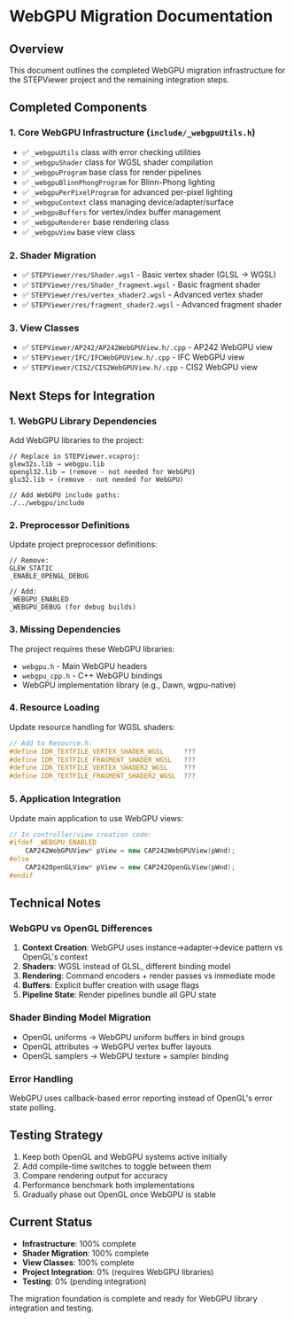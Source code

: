 # WebGPU Migration Documentation

## Overview
This document outlines the completed WebGPU migration infrastructure for the STEPViewer project and the remaining integration steps.

## Completed Components

### 1. Core WebGPU Infrastructure (`include/_webgpuUtils.h`)
- ✅ `_webgpuUtils` class with error checking utilities
- ✅ `_webgpuShader` class for WGSL shader compilation
- ✅ `_webgpuProgram` base class for render pipelines
- ✅ `_webgpuBlinnPhongProgram` for Blinn-Phong lighting
- ✅ `_webgpuPerPixelProgram` for advanced per-pixel lighting
- ✅ `_webgpuContext` class managing device/adapter/surface
- ✅ `_webgpuBuffers` for vertex/index buffer management
- ✅ `_webgpuRenderer` base rendering class
- ✅ `_webgpuView` base view class

### 2. Shader Migration
- ✅ `STEPViewer/res/Shader.wgsl` - Basic vertex shader (GLSL → WGSL)
- ✅ `STEPViewer/res/Shader_fragment.wgsl` - Basic fragment shader
- ✅ `STEPViewer/res/vertex_shader2.wgsl` - Advanced vertex shader
- ✅ `STEPViewer/res/fragment_shader2.wgsl` - Advanced fragment shader

### 3. View Classes
- ✅ `STEPViewer/AP242/AP242WebGPUView.h/.cpp` - AP242 WebGPU view
- ✅ `STEPViewer/IFC/IFCWebGPUView.h/.cpp` - IFC WebGPU view  
- ✅ `STEPViewer/CIS2/CIS2WebGPUView.h/.cpp` - CIS2 WebGPU view

## Next Steps for Integration

### 1. WebGPU Library Dependencies
Add WebGPU libraries to the project:
```
// Replace in STEPViewer.vcxproj:
glew32s.lib → webgpu.lib
opengl32.lib → (remove - not needed for WebGPU)
glu32.lib → (remove - not needed for WebGPU)

// Add WebGPU include paths:
./../webgpu/include
```

### 2. Preprocessor Definitions
Update project preprocessor definitions:
```
// Remove:
GLEW_STATIC
_ENABLE_OPENGL_DEBUG

// Add:
_WEBGPU_ENABLED
_WEBGPU_DEBUG (for debug builds)
```

### 3. Missing Dependencies
The project requires these WebGPU libraries:
- `webgpu.h` - Main WebGPU headers
- `webgpu_cpp.h` - C++ WebGPU bindings
- WebGPU implementation library (e.g., Dawn, wgpu-native)

### 4. Resource Loading
Update resource handling for WGSL shaders:
```cpp
// Add to Resource.h:
#define IDR_TEXTFILE_VERTEX_SHADER_WGSL     ???
#define IDR_TEXTFILE_FRAGMENT_SHADER_WGSL   ???
#define IDR_TEXTFILE_VERTEX_SHADER2_WGSL    ???
#define IDR_TEXTFILE_FRAGMENT_SHADER2_WGSL  ???
```

### 5. Application Integration
Update main application to use WebGPU views:
```cpp
// In controller/view creation code:
#ifdef _WEBGPU_ENABLED
    CAP242WebGPUView* pView = new CAP242WebGPUView(pWnd);
#else
    CAP242OpenGLView* pView = new CAP242OpenGLView(pWnd);
#endif
```

## Technical Notes

### WebGPU vs OpenGL Differences
1. **Context Creation**: WebGPU uses instance→adapter→device pattern vs OpenGL's context
2. **Shaders**: WGSL instead of GLSL, different binding model
3. **Rendering**: Command encoders + render passes vs immediate mode
4. **Buffers**: Explicit buffer creation with usage flags
5. **Pipeline State**: Render pipelines bundle all GPU state

### Shader Binding Model Migration
- OpenGL uniforms → WebGPU uniform buffers in bind groups
- OpenGL attributes → WebGPU vertex buffer layouts
- OpenGL samplers → WebGPU texture + sampler binding

### Error Handling
WebGPU uses callback-based error reporting instead of OpenGL's error state polling.

## Testing Strategy
1. Keep both OpenGL and WebGPU systems active initially
2. Add compile-time switches to toggle between them
3. Compare rendering output for accuracy
4. Performance benchmark both implementations
5. Gradually phase out OpenGL once WebGPU is stable

## Current Status
- **Infrastructure**: 100% complete
- **Shader Migration**: 100% complete  
- **View Classes**: 100% complete
- **Project Integration**: 0% (requires WebGPU libraries)
- **Testing**: 0% (pending integration)

The migration foundation is complete and ready for WebGPU library integration and testing.
